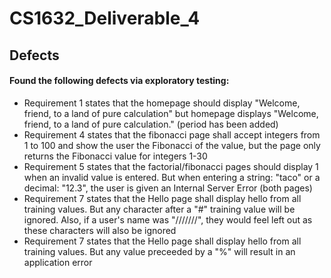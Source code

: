 # CS1632_Deliverable_4

## Defects
#### Found the following defects via exploratory testing:
- Requirement 1 states that the homepage should display "Welcome, friend, to a land of pure calculation" but homepage displays "Welcome, friend, to a land of pure calculation." (period has been added)
- Requirement 4 states that the fibonacci page shall accept integers from 1 to 100 and show the user the Fibonacci of the value, but the page only returns the Fibonacci value for integers 1-30
- Requirement 5 states that the factorial/fibonacci pages should display 1 when an invalid value is entered. But when entering a string: "taco" or a decimal: "12.3", the user is given an Internal Server Error (both pages)
- Requirement 7 states that the Hello page shall display hello from all training values. But any character after a "#" training value will be ignored. Also, if a user's name was "///////", they would feel left out as these characters will also be ignored
- Requirement 7 states that the Hello page shall display hello from all training values. But any value preceeded by a "%" will result in an application error
